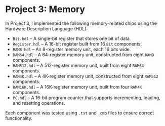 # Project 3: Memory

In Project 3, I implemented the following memory-related chips using the Hardware Description Language (HDL):

- `Bit.hdl` – A single-bit register that stores one bit of data.
- `Register.hdl` – A 16-bit register built from 16 `Bit` components.
- `RAM8.hdl` – An 8-register memory unit, each 16 bits wide.
- `RAM64.hdl` – A 64-register memory unit, constructed from eight `RAM8` components.
- `RAM512.hdl` – A 512-register memory unit, built from eight `RAM64` components.
- `RAM4K.hdl` – A 4K-register memory unit, constructed from eight `RAM512` components.
- `RAM16K.hdl` – A 16K-register memory unit, built from four `RAM4K` components.
- `PC.hdl` – A 16-bit program counter that supports incrementing, loading, and resetting operations.

Each component was tested using `.tst` and `.cmp` files to ensure correct functionality.

